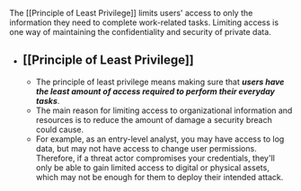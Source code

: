 The [[Principle of Least Privilege]] limits users' access to only the information they need to complete work-related tasks. Limiting access is one way of maintaining the confidentiality and security of private data. 

- ## **[[Principle of Least Privilege]]**
	- The principle of least privilege means making sure that ***users have the least amount of access required to perform their everyday tasks***. 
	- The main reason for limiting access to organizational information and resources is to reduce the amount of damage a security breach could cause. 
	- For example, as an entry-level analyst, you may have access to log data, but may not have access to change user permissions. Therefore, if a threat actor compromises your credentials, they'll only be able to gain limited access to digital or physical assets, which may not be enough for them to deploy their intended attack.  